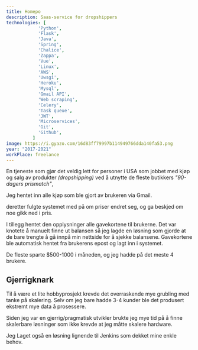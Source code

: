 ```yaml
---
title: Homepo
description: Saas-service for dropshippers
technologies: [
            'Python',
            'Flask',
            'Java',
            'Spring',
            'Chalice',
            'Zappa',
            'Vue',
            'Linux',
            'AWS',
            'Uwsgi',
            'Heroku',
            'Mysql',
            'Gmail API',
            'Web scraping',
            'Celery',
            'Task queue',
            'JWT',
            'Microservices',
            'Git',
            'Github',
          ]
image: https://i.gyazo.com/16d83ff79997b114949766dda140fa53.png
year: "2017-2021"
workPlace: freelance
---
```


En tjeneste som gjør det veldig lett for personer i USA som jobbet med
kjøp og salg av produkter *(dropshipping)*
ved å utnytte de fleste butikkers *"90-dagers prismatch"*,

Jeg hentet inn alle kjøp som ble gjort av brukeren via Gmail.

deretter fulgte systemet med på om priser endret seg,
og ga beskjed om noe gikk ned i pris.

I tillegg hentet den opplysninger alle gavekortene til brukerne.
Det var knotete å manuelt finne ut balansen så jeg lagde en løsning som gjorde at de bare trengte å gå innpå min nettside for å sjekke balansene.
Gavekortene ble automatisk hentet fra brukerens epost og lagt inn i systemet.

De fleste sparte $500-1000 i måneden, og jeg hadde på det meste 4 brukere.

## Gjerrigknark

Til å være et lite hobbyprosjekt krevde det overraskende mye grubling med tanke på skalering. Selv om jeg bare hadde 3-4 kunder ble det produsert ekstremt mye data å prosessere.

Siden jeg var en gjerrig/pragmatisk utvikler brukte jeg mye tid på å finne skalerbare løsninger som ikke krevde at jeg måtte skalere hardware.

Jeg Laget også en løsning lignende til Jenkins som dekket mine enkle behov.